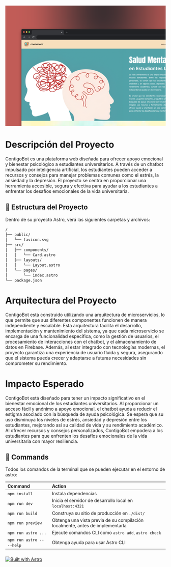 ![alt text](140_1x_shots_so.png)

# Descripción del Proyecto
ContigoBot es una plataforma web diseñada para ofrecer apoyo emocional y bienestar psicológico a estudiantes universitarios. A través de un chatbot impulsado por inteligencia artificial, los estudiantes pueden acceder a recursos y consejos para manejar problemas comunes como el estrés, la ansiedad y la depresión. El proyecto se centra en proporcionar una herramienta accesible, segura y efectiva para ayudar a los estudiantes a enfrentar los desafíos emocionales de la vida universitaria.

## 🚀 Estructura del Proyecto

Dentro de su proyecto Astro, verá las siguientes carpetas y archivos:

```text
/
├── public/
│   └── favicon.svg
├── src/
│   ├── components/
│   │   └── Card.astro
│   ├── layouts/
│   │   └── Layout.astro
│   └── pages/
│       └── index.astro
└── package.json
```

# Arquitectura del Proyecto

ContigoBot está construido utilizando una arquitectura de microservicios, lo que permite que sus diferentes componentes funcionen de manera independiente y escalable. Esta arquitectura facilita el desarrollo, implementación y mantenimiento del sistema, ya que cada microservicio se encarga de una funcionalidad específica, como la gestión de usuarios, el procesamiento de interacciones con el chatbot, y el almacenamiento de datos en Firebase. Además, al estar integrado con tecnologías modernas, el proyecto garantiza una experiencia de usuario fluida y segura, asegurando que el sistema pueda crecer y adaptarse a futuras necesidades sin comprometer su rendimiento.

# Impacto Esperado

ContigoBot está diseñado para tener un impacto significativo en el bienestar emocional de los estudiantes universitarios. Al proporcionar un acceso fácil y anónimo a apoyo emocional, el chatbot ayuda a reducir el estigma asociado con la búsqueda de ayuda psicológica. Se espera que su uso disminuya los niveles de estrés, ansiedad y depresión entre los estudiantes, mejorando así su calidad de vida y su rendimiento académico. Al ofrecer recursos y consejos personalizados, ContigoBot empodera a los estudiantes para que enfrenten los desafíos emocionales de la vida universitaria con mayor resiliencia.

## 🧞 Commands

Todos los comandos de la terminal que se pueden ejecutar en el entorno de astro:

| Command                   | Action                                           |
| :------------------------ | :----------------------------------------------- |
| `npm install`             | Instala dependencias                            |
| `npm run dev`             | Inicia el servidor de desarrollo local en `localhost:4321`|
| `npm run build`           | Construya su sitio de producción en `./dist/`    |
| `npm run preview`         | Obtenga una vista previa de su compilación localmente, antes de implementarla    |
| `npm run astro ...`       | Ejecute comandos CLI como `astro add`, `astro check` |
| `npm run astro -- --help` | Obtenga ayuda para usar Astro CLI                    |

### 
[![Built with Astro](https://astro.badg.es/v2/built-with-astro/large.svg)](https://astro.build)
